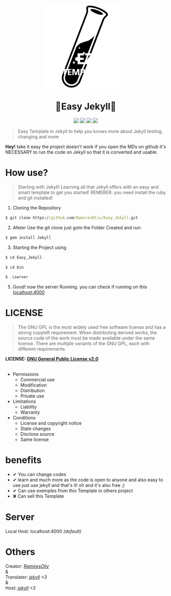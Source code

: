 <p align="center"><img src="base/public/Assets/Images/Icons/Website_favicon.png"></p>

<h1 align="center"> 💎Easy Jekyll💎 </h1>

<p align="center"><img src="https://circleci.com/gh/RamiresOliv/Easy_Jekyll/tree/Website.svg?style=svg"> <img src="https://img.shields.io/github/license/RamiresOliv/Easy_Jekyll"> <img src="https://img.shields.io/gem/v/jekyll"> <img src="https://img.shields.io/github/checks-status/RamiresOliv/Easy_Jekyll/Website"></p>

> Easy Template in Jekyll to help you knows more about Jekyll testing, changing and more

**Hey!** take it easy the project doesn't work if you open the MDs on github it's NECESSARY to run the code on Jekyll so that it is converted and usable.

# How use?

> Starting with Jekyll! Learning all that Jekyll offers with an easy and smart template to get you started!
> REMEBER: you need install the ruby and git installed!

1. Cloning the Repository

```cmd
$ git clone https://github.com/RamiresOliv/Easy_Jekyll.git
```

2. Afeter Use the git clone just goto the Folder Created and run:

```cmd
$ gem install Jekyll
```

3. Starting the Project using

```cmd
$ cd Easy_Jekyll
```

```cmd
$ cd bin
```

```cmd
$ .\server
```

5. Good! now the server Running. you can check if running on this [localhost:4000](localhost:4000)

<h1 aling="center">LICENSE</h1>

> The GNU GPL is the most widely used free software license and has a strong copyleft requirement. When distributing derived works, the source code of the work must be made available under the same license. There are multiple variants of the GNU GPL, each with different requirements.

**LICENSE: [GNU General Public License v2.0](LICENSE)**
<br><br>

- Permissions
  - Commercial use
  - Modification
  - Distribution
  - Private use
- Limitations
  - Liability
  - Warranty
- Conditions
  - License and copyright notice
  - State changes
  - Disclose source
  - Same license

# benefits

- ✔ You can change codes
- ✔ learn and much more as the code is open to anyone and also easy to use just use jekyll and that's it! oh and it's also free ;)
- ✔ Can use exemples from this Template in others project
- ❌ Can sell this Template

# Server

Local Host: localhost:4000 _(default)_

# Others

Creator: _[RamiresOliv](https://github.com/RamiresOliv)_
<br>&<br>
Translater: _[jekyll](https://jekyllrb.com) <3_
<br>&<br>Host: _[jekyll](https://github.com) <3_
